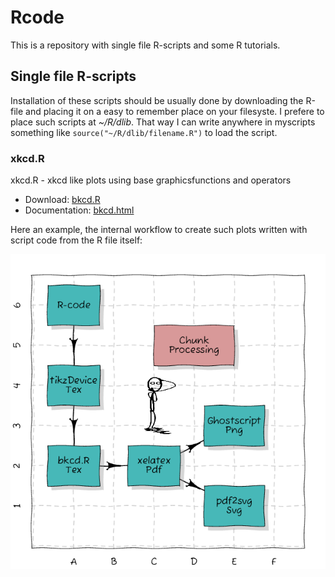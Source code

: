 # Rcode

This is a repository with single file R-scripts and some R tutorials.

## Single file R-scripts
  

Installation of these scripts should be usually done by downloading the R-file
and placing it on a easy to remember place on your filesyste. I prefere to
place such scripts at *~/R/dlib*. That way I can write anywhere in myscripts
something like `source("~/R/dlib/filename.R")` to load the script.

### xkcd.R

xkcd.R  - xkcd like plots using base graphicsfunctions and operators

* Download: [bkcd.R](https://raw.githubusercontent.com/mittelmark/Rcode/main/bkcd/bkcd.R)
* Documentation: [bkcd.html](https://htmlpreview.github.io/?https://github.com/mittelmark/DGTcl/blob/master/pandoc-tcl-filter/pandoc-tcl-filter.html)

Here an example, the internal workflow to create such plots written with script code from the R file itself:

![](bkcd/tikz-flowchart.png)


